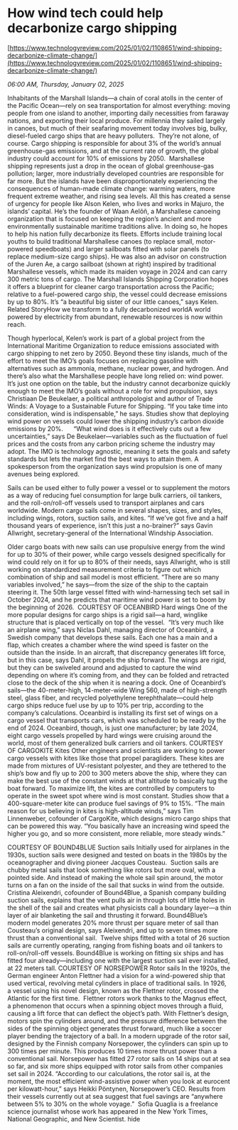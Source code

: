 # How wind tech could help decarbonize cargo shipping

[https://www.technologyreview.com/2025/01/02/1108651/wind-shipping-decarbonize-climate-change/](https://www.technologyreview.com/2025/01/02/1108651/wind-shipping-decarbonize-climate-change/)

*06:00 AM, Thursday, January 02, 2025*

Inhabitants of the Marshall Islands—a chain of coral atolls in the center of the Pacific Ocean—rely on sea transportation for almost everything: moving people from one island to another, importing daily necessities from faraway nations, and exporting their local produce. For millennia they sailed largely in canoes, but much of their seafaring movement today involves big, bulky, diesel-fueled cargo ships that are heavy polluters.   They’re not alone, of course. Cargo shipping is responsible for about 3% of the world’s annual greenhouse-­gas emissions, and at the current rate of growth, the global industry could account for 10% of emissions by 2050.  Marshallese shipping represents just a drop in the ocean of global greenhouse-gas pollution; larger, more industrially developed countries are responsible for far more. But the islands have been disproportionately experiencing the consequences of human-made climate change: warming waters, more frequent extreme weather, and rising sea levels.    All this has created a sense of urgency for people like Alson Kelen, who lives and works in Majuro, the islands’ capital. He’s the founder of Waan Aelõñ, a Marshallese canoeing organization that is focused on keeping the region’s ancient and more environmentally sustainable maritime traditions alive. In doing so, he hopes to help his nation fully decarbonize its fleets. Efforts include training local youths to build traditional Marshallese canoes (to replace small, motor-powered speedboats) and larger sailboats fitted with solar panels (to replace medium-size cargo ships). He was also an advisor on construction of the Juren Ae, a cargo sailboat (shown at right) inspired by traditional Marshallese vessels, which made its maiden voyage in 2024 and can carry 300 metric tons of cargo. The Marshall Islands Shipping Corporation hopes it offers a blueprint for cleaner cargo transportation across the Pacific; relative to a fuel-powered cargo ship, the vessel could decrease emissions by up to 80%. It’s “a beautiful big sister of our little canoes,” says Kelen. Related StoryHow we transform to a fully decarbonized worldA world powered by electricity from abundant, renewable resources is now within reach.

Though hyperlocal, Kelen’s work is part of a global project from the International Maritime Organization to reduce emissions associated with cargo shipping to net zero by 2050. Beyond these tiny islands, much of the effort to meet the IMO’s goals focuses on replacing gasoline with alternatives such as ammonia, methane, nuclear power, and hydrogen. And there’s also what the Marshallese people have long relied on: wind power. It’s just one option on the table, but the industry cannot decarbonize quickly enough to meet the IMO’s goals without a role for wind propulsion, says Christiaan De Beukelaer, a political anthropologist and author of Trade Winds: A Voyage to a Sustainable Future for Shipping. “If you take time into consideration, wind is indispensable,” he says. Studies show that deploying wind power on vessels could lower the shipping industry’s carbon dioxide emissions by 20%.      “What wind does is it effectively cuts out a few uncertainties,” says De Beukelaer—variables such as the fluctuation of fuel prices and the costs from any carbon pricing scheme the industry may adopt. The IMO is technology agnostic, meaning it sets the goals and safety standards but lets the market find the best ways to attain them. A spokesperson from the organization says wind propulsion is one of many avenues being explored.

Sails can be used either to fully power a vessel or to supplement the motors as a way of reducing fuel consumption for large bulk carriers, oil tankers, and the roll-on/roll-off vessels used to transport airplanes and cars worldwide. Modern cargo sails come in several shapes, sizes, and styles, including wings, rotors, suction sails, and kites. “If we’ve got five and a half thousand years of experience, isn’t this just a no-brainer?” says Gavin Allwright, secretary-general of the International Windship Association.

Older cargo boats with new sails can use propulsive energy from the wind for up to 30% of their power, while cargo vessels designed specifically for wind could rely on it for up to 80% of their needs, says Allwright, who is still working on standardized measurement criteria to figure out which combination of ship and sail model is most efficient. “There are so many variables involved,” he says—from the size of the ship to the captain steering it. The 50th large vessel fitted with wind-harnessing tech set sail in October 2024, and he predicts that maritime wind power is set to boom by the beginning of 2026.    COURTESY OF OCEANBIRD   Hard wings One of the more popular designs for cargo ships is a rigid sail—a hard, winglike structure that is placed vertically on top of the vessel.  “It’s very much like an airplane wing,” says Niclas Dahl, managing director of Oceanbird, a Swedish company that develops these sails. Each one has a main and a flap, which creates a chamber where the wind speed is faster on the outside than the inside. In an aircraft, that discrepancy generates lift force, but in this case, says Dahl, it propels the ship forward. The wings are rigid, but they can be swiveled around and adjusted to capture the wind depending on where it’s coming from, and they can be folded and retracted close to the deck of the ship when it is nearing a dock.  One of Oceanbird’s sails—the 40-meter-high, 14-meter-wide Wing 560, made of high-strength steel, glass fiber, and recycled polyethylene terephthalate—could help cargo ships reduce fuel use by up to 10% per trip, according to the company’s calculations. Oceanbird is installing its first set of wings on a cargo vessel that transports cars, which was scheduled to be ready by the end of 2024. Oceanbird, though, is just one manufacturer; by late 2024, eight cargo vessels propelled by hard wings were cruising around the world, most of them generalized bulk carriers and oil tankers.   COURTESY OF CARGOKITE   Kites Other engineers and scientists are working to power cargo vessels with kites like those that propel paragliders. These kites are made from mixtures of UV-resistant polyester, and they are tethered to the ship’s bow and fly up to 200 to 300 meters above the ship, where they can make the best use of the constant winds at that altitude to basically tug the boat forward. To maximize lift, the kites are controlled by computers to operate in the sweet spot where wind is most constant. Studies show that a 400-square-meter kite can produce fuel savings of 9% to 15%. “The main reason for us believing in kites is high-altitude winds,” says Tim Linnenweber, cofounder of CargoKite, which designs micro cargo ships that can be powered this way. “You basically have an increasing wind speed the higher you go, and so more consistent, more reliable, more steady winds.”

COURTESY OF BOUND4BLUE   Suction sails Initially used for airplanes in the 1930s, suction sails were designed and tested on boats in the 1980s by the oceanographer and diving pioneer Jacques Cousteau.  Suction sails are chubby metal sails that look something like rotors but more oval, with a pointed side. And instead of making the whole sail spin around, the motor turns on a fan on the inside of the sail that sucks in wind from the outside. Cristina Aleixendri, cofounder of Bound4Blue, a Spanish company building suction sails, explains that the vent pulls air in through lots of little holes in the shell of the sail and creates what physicists call a boundary layer—a thin layer of air blanketing the sail and thrusting it forward. Bound4Blue’s modern model generates 20% more thrust per square meter of sail than Cousteau’s original design, says Aleixendri, and up to seven times more thrust than a conventional sail.  Twelve ships fitted with a total of 26 suction sails are currently operating, ranging from fishing boats and oil tankers to roll-on/roll-off vessels. Bound4Blue is working on fitting six ships and has fitted four already—including one with the largest suction sail ever installed, at 22 meters tall.   COURTESY OF NORSEPOWER   Rotor sails In the 1920s, the German engineer Anton Flettner had a vision for a wind-powered ship that used vertical, revolving metal cylinders in place of traditional sails. In 1926, a vessel using his novel design, known as the Flettner rotor, crossed the Atlantic for the first time.  Flettner rotors work thanks to the Magnus effect, a phenomenon that occurs when a spinning object moves through a fluid, causing a lift force that can deflect the object’s path. With Flettner’s design, motors spin the cylinders around, and the pressure difference between the sides of the spinning object generates thrust forward, much like a soccer player bending the trajectory of a ball. In a modern upgrade of the rotor sail, designed by the Finnish company Norsepower, the cylinders can spin up to 300 times per minute. This produces 10 times more thrust power than a conventional sail. Norsepower has fitted 27 rotor sails on 14 ships out at sea so far, and six more ships equipped with rotor sails from other companies set sail in 2024. “According to our calculations, the rotor sail is, at the moment, the most efficient wind-assistive power when you look at eurocent per kilowatt-hour,” says Heikki Pöntynen, Norsepower’s CEO. Results from their vessels currently out at sea suggest that fuel savings are “anywhere between 5% to 30% on the whole voyage.”  Sofia Quaglia is a freelance science journalist whose work has appeared in the New York Times, National Geographic, and New Scientist. hide

